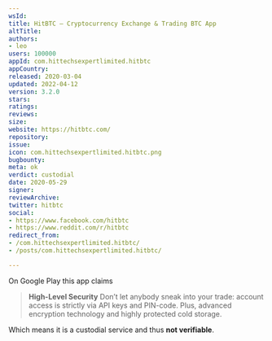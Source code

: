 ```yaml
---
wsId: 
title: HitBTC – Cryptocurrency Exchange & Trading BTC App
altTitle: 
authors:
- leo
users: 100000
appId: com.hittechsexpertlimited.hitbtc
appCountry: 
released: 2020-03-04
updated: 2022-04-12
version: 3.2.0
stars: 
ratings: 
reviews: 
size: 
website: https://hitbtc.com/
repository: 
issue: 
icon: com.hittechsexpertlimited.hitbtc.png
bugbounty: 
meta: ok
verdict: custodial
date: 2020-05-29
signer: 
reviewArchive: 
twitter: hitbtc
social:
- https://www.facebook.com/hitbtc
- https://www.reddit.com/r/hitbtc
redirect_from:
- /com.hittechsexpertlimited.hitbtc/
- /posts/com.hittechsexpertlimited.hitbtc/

---
```


On Google Play this app claims

> **High-Level Security**
  Don’t let anybody sneak into your trade: account access is strictly via API
  keys and PIN-code. Plus, advanced encryption technology and highly protected
  cold storage.

Which means it is a custodial service and thus **not verifiable**.
